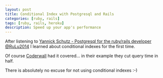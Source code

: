 ```yaml
---
layout: post
title: Conditional Index with Postgresql and Rails
categories: [ruby, rails]
tags: [ruby, rails, heroku]
description: Speed up your app's performance
---
```


After listening to [Yannick Schutz - Postgresql for the ruby/rails developer @RuLu2014](https://www.youtube.com/watch?v=DrjmtS59j6k) I learned about conditional indexes for the first time.

Of course [Coderwall](https://coderwall.com/p/9hxejg/advanced-rails-indexing-where-clause-postgresql) had it covered... in their example they cut query time in half.

There is absolutely no excuse for not using conditional indexes :-)
